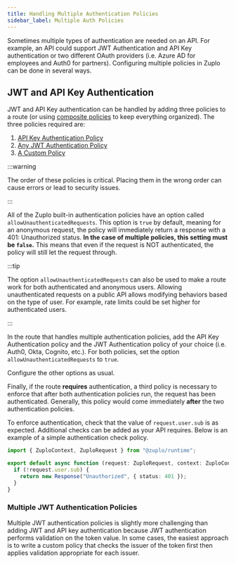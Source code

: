 ```yaml
---
title: Handling Multiple Authentication Policies
sidebar_label: Multiple Auth Policies
---
```


Sometimes multiple types of authentication are needed on an API. For example, an API could support JWT Authentication and API Key authentication or two different OAuth providers (i.e. Azure AD for employees and Auth0 for partners). Configuring multiple policies in Zuplo can be done in several ways.

## JWT and API Key Authentication

JWT and API Key authentication can be handled by adding three policies to a route (or using [composite policies](../policies/composite-inbound.md) to keep everything organized). The three policies required are:

1. [API Key Authentication Policy](../policies/api-key-auth-inbound.md)
1. [Any JWT Authentication Policy](../policies/open-id-jwt-auth-inbound.md)
1. [A Custom Policy](../policies/custom-code-inbound.md)

:::warning

The order of these policies is critical. Placing them in the wrong order can cause errors or lead to security issues.

:::

All of the Zuplo built-in authentication policies have an option called `allowUnauthenticatedRequests`. This option is `true` by default, meaning for an anonymous request, the policy will immediately return a response with a 401: Unauthorized status. **In the case of multiple policies, this setting must be `false`.** This means that even if the request is NOT authenticated, the policy will still let the request through.

:::tip

The option `allowUnauthenticatedRequests` can also be used to make a route work for both authenticated and anonymous users. Allowing unauthenticated requests on a public API allows modifying behaviors based on the type of user. For example, rate limits could be set higher for authenticated users.

:::

In the route that handles multiple authentication policies, add the API Key Authentication policy and the JWT Authentication policy of your choice (i.e. Auth0, Okta, Cognito, etc.). For both policies, set the option `allowUnauthenticatedRequests` to `true`.

Configure the other options as usual.

Finally, if the route **requires** authentication, a third policy is necessary to enforce that after both authentication policies run, the request has been authenticated. Generally, this policy would come immediately **after** the two authentication policies.

To enforce authentication, check that the value of `request.user.sub` is as expected. Additional checks can be added as your API requires. Below is an example of a simple authentication check policy.

```ts
import { ZuploContext, ZuploRequest } from "@zuplo/runtime";

export default async function (request: ZuploRequest, context: ZuploContext) {
  if (!request.user.sub) {
    return new Response("Unauthorized", { status: 401 });
  }
}
```

### Multiple JWT Authentication Policies

Multiple JWT authentication policies is slightly more challenging than adding JWT and API key authentication because JWT authentication performs validation on the token value. In some cases, the easiest approach is to write a custom policy that checks the issuer of the token first then applies validation appropriate for each issuer.
